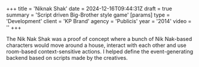 +++
title = 'Niknak Shak'
date = 2024-12-16T09:44:31Z
draft = true
summary = 'Script driven Big-Brother style game'
[params]
  type = 'Development'
  client = 'KP Brand'
  agency = 'Publicis'
  year = '2014'
  video = ''
+++

The Nik Nak Shak was a proof of concept where a bunch of Nik Nak-based characters would move around a house, interact with each other and use room-based context-sensitive actions. I helped define the event-generating backend based on scripts made by the creatives.
